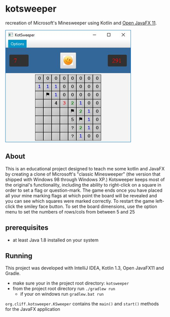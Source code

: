# kotsweeper
recreation of Microsoft's Minesweeper using Kotlin and [Open JavaFX 11](https://openjfx.io/index.html).
  
![alt text](https://github.com/strohs/kotsweeper/blob/master/kotsweeper_screenshot.jpg "kotsweeper screenshot")

## About
This is an educational project designed to teach me some kotlin and JavaFX by creating a clone of Microsoft's "classic 
Minesweeper" (the version that shipped with Windows 98 through Windows XP.) Kotsweeper keeps most of the original's 
functionality, including the ability to right-click on a square in order to set a flag or question-mark. The game ends 
once you have placed all your mine marking flags at which point the board will be 
revealed and you can see which squares were marked correctly. To restart the game left-click the smiley face button. 
To set the board dimensions, use the option menu to set the numbers of rows/cols from between 5 and 25

## prerequisites
* at least Java 1.8 installed on your system
 
## Running
This project was developed with IntelliJ IDEA, Kotlin 1.3, Open JavaFX11 and Gradle.

* make sure your in the project root directory: `kotsweeper`
* from the project root directory run `./gradlew run`
    * if your on windows run `gradlew.bat run`


`org.cliff.kotsweeper.KSweeper` contains the `main()` and `start()` methods for the JavaFX application


​
